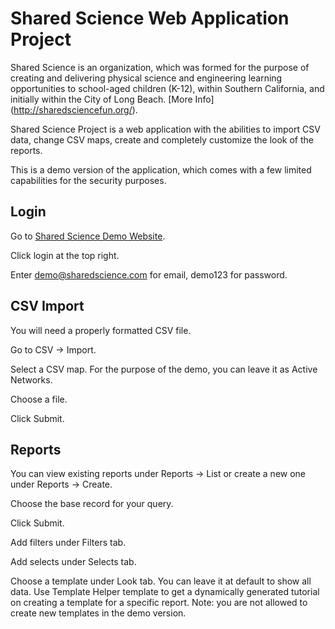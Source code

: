 # Shared Science Web Application Project

Shared Science is an organization, which was formed for the purpose of creating and delivering physical science and engineering learning opportunities to school-aged children (K-12), within Southern California, and initially within the City of Long Beach. [More Info] (http://sharedsciencefun.org/).

Shared Science Project is a web application with the abilities to import CSV data, change CSV maps, create and completely customize the look of the reports.	

This is a demo version of the application, which comes with a few limited capabilities for the security purposes.

## Login

Go to [Shared Science Demo Website](http://sharedscience.filatovaelena.com/).

Click login at the top right.

Enter demo@sharedscience.com for email, demo123 for password.

## CSV Import

You will need a properly formatted CSV file.

Go to CSV -> Import.

Select a CSV map. For the purpose of the demo, you can leave it as Active Networks.

Choose a file.

Click Submit.

## Reports

You can view existing reports under Reports -> List or create a new one under Reports -> Create.

Choose the base record for your query.

Click Submit.

Add filters under Filters tab.

Add selects under Selects tab.

Choose a template under Look tab. You can leave it at default to show all data. Use Template Helper template to get a dynamically generated tutorial on creating a template for a specific report. Note: you are not allowed to create new templates in the demo version.


